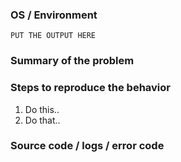 <!-- Before submitting issues, ensure that you have the latest version of VWI and followed the instructions at https://cdgtech.one/vwi/docs.php -->

### OS / Environment
<!--
Run the command `lsb_release -a && uname -a` and put the output below  
-->

```
PUT THE OUTPUT HERE
```

### Summary of the problem
<!-- Describe the problem -->

### Steps to reproduce the behavior
<!-- Describe the steps how to reproduce the problem. -->

1. Do this..
2. Do that..

### Source code / logs / error code
<!-- Include any logs, source code or errors that would help diagnosing the problem. -->
